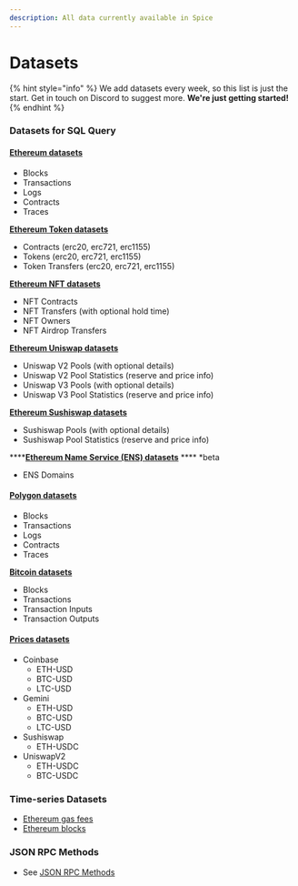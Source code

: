 ```yaml
---
description: All data currently available in Spice
---
```


# Datasets

{% hint style="info" %}
We add datasets every week, so this list is just the start. Get in touch on Discord to suggest more. **We're just getting started!**
{% endhint %}

### Datasets for SQL Query

#### [Ethereum datasets](reference/sql-query-tables/sql-query-tables/)

* Blocks
* Transactions
* Logs
* Contracts
* Traces

[**Ethereum Token datasets**](reference/sql-query-tables/sql-query-tables/token-tables.md)

* Contracts (erc20, erc721, erc1155)
* Tokens (erc20, erc721, erc1155)
* Token Transfers (erc20, erc721, erc1155)

[**Ethereum NFT datasets**](reference/sql-query-tables/sql-query-tables/nft-tables.md)

* NFT Contracts
* NFT Transfers (with optional hold time)
* NFT Owners
* NFT Airdrop Transfers

[**Ethereum Uniswap datasets**](reference/sql-query-tables/ethereum/uniswap-v2-tables.md)

* Uniswap V2 Pools (with optional details)
* Uniswap V2 Pool Statistics (reserve and price info)
* Uniswap V3 Pools (with optional details)
* Uniswap V3 Pool Statistics (reserve and price info)

[**Ethereum Sushiswap datasets**](reference/sql-query-tables/ethereum/sushiswap-tables.md)

* Sushiswap Pools (with optional details)
* Sushiswap Pool Statistics (reserve and price info)

****[**Ethereum Name Service (ENS) datasets**](reference/sql-query-tables/sql-query-tables/token-tables-1.md) **** \*beta

* ENS Domains

#### [Polygon datasets](reference/sql-query-tables/polygon/)

* Blocks
* Transactions
* Logs
* Contracts
* Traces

****[**Bitcoin datasets**](reference/sql-query-tables/bitcoin.md)****

* Blocks
* Transactions
* Transaction Inputs
* Transaction Outputs

#### [Prices datasets](reference/sql-query-tables/prices/)

* Coinbase
  * ETH-USD
  * BTC-USD
  * LTC-USD
* Gemini
  * ETH-USD
  * BTC-USD
  * LTC-USD
* Sushiswap
  * ETH-USDC
* UniswapV2
  * ETH-USDC
  * BTC-USDC

### Time-series Datasets

* [Ethereum gas fees](https://docs.spice.xyz/api/ethereum/gas-fees)
* [Ethereum blocks](https://docs.spice.xyz/api/ethereum/blocks)

### JSON RPC Methods

* See [JSON RPC Methods](datasets.md#time-series-datasets-1)
